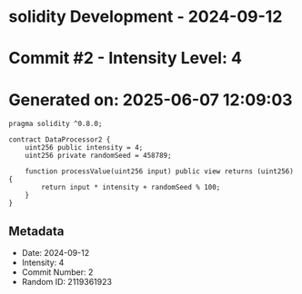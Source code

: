 ﻿# solidity Development - 2024-09-12
# Commit #2 - Intensity Level: 4
# Generated on: 2025-06-07 12:09:03
```solidity
pragma solidity ^0.8.0;

contract DataProcessor2 {
    uint256 public intensity = 4;
    uint256 private randomSeed = 458789;

    function processValue(uint256 input) public view returns (uint256) {
        return input * intensity + randomSeed % 100;
    }
}
```
## Metadata
- Date: 2024-09-12
- Intensity: 4
- Commit Number: 2
- Random ID: 2119361923
